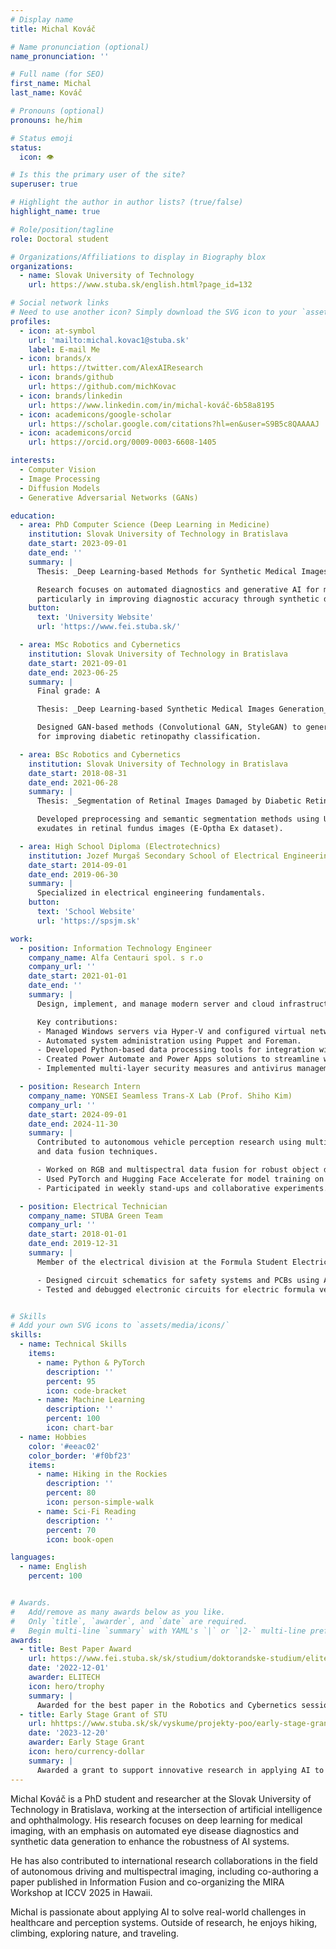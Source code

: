 ```yaml
---
# Display name
title: Michal Kováč

# Name pronunciation (optional)
name_pronunciation: ''

# Full name (for SEO)
first_name: Michal
last_name: Kováč

# Pronouns (optional)
pronouns: he/him

# Status emoji
status:
  icon: 👁

# Is this the primary user of the site?
superuser: true

# Highlight the author in author lists? (true/false)
highlight_name: true

# Role/position/tagline
role: Doctoral student

# Organizations/Affiliations to display in Biography blox
organizations:
  - name: Slovak University of Technology
    url: https://www.stuba.sk/english.html?page_id=132

# Social network links
# Need to use another icon? Simply download the SVG icon to your `assets/media/icons/` folder.
profiles:
  - icon: at-symbol
    url: 'mailto:michal.kovac1@stuba.sk'
    label: E-mail Me
  - icon: brands/x
    url: https://twitter.com/AlexAIResearch
  - icon: brands/github
    url: https://github.com/michKovac
  - icon: brands/linkedin
    url: https://www.linkedin.com/in/michal-kováč-6b58a8195
  - icon: academicons/google-scholar
    url: https://scholar.google.com/citations?hl=en&user=S9B5c8QAAAAJ
  - icon: academicons/orcid
    url: https://orcid.org/0009-0003-6608-1405

interests:
  - Computer Vision
  - Image Processing
  - Diffusion Models
  - Generative Adversarial Networks (GANs)

education:
  - area: PhD Computer Science (Deep Learning in Medicine)
    institution: Slovak University of Technology in Bratislava
    date_start: 2023-09-01
    date_end: ''
    summary: |
      Thesis: _Deep Learning-based Methods for Synthetic Medical Images Generation_

      Research focuses on automated diagnostics and generative AI for medical image synthesis, 
      particularly in improving diagnostic accuracy through synthetic data.
    button:
      text: 'University Website'
      url: 'https://www.fei.stuba.sk/'

  - area: MSc Robotics and Cybernetics
    institution: Slovak University of Technology in Bratislava
    date_start: 2021-09-01
    date_end: 2023-06-25
    summary: |
      Final grade: A

      Thesis: _Deep Learning-based Synthetic Medical Images Generation_

      Designed GAN-based methods (Convolutional GAN, StyleGAN) to generate synthetic retinal images 
      for improving diabetic retinopathy classification.

  - area: BSc Robotics and Cybernetics
    institution: Slovak University of Technology in Bratislava
    date_start: 2018-08-31
    date_end: 2021-06-28
    summary: |
      Thesis: _Segmentation of Retinal Images Damaged by Diabetic Retinopathy_

      Developed preprocessing and semantic segmentation methods using U-Net to detect 
      exudates in retinal fundus images (E-Optha Ex dataset).

  - area: High School Diploma (Electrotechnics)
    institution: Jozef Murgaš Secondary School of Electrical Engineering
    date_start: 2014-09-01
    date_end: 2019-06-30
    summary: |
      Specialized in electrical engineering fundamentals.
    button:
      text: 'School Website'
      url: 'https://spsjm.sk'

work:
  - position: Information Technology Engineer
    company_name: Alfa Centauri spol. s r.o
    company_url: ''
    date_start: 2021-01-01
    date_end: ''
    summary: |
      Design, implement, and manage modern server and cloud infrastructure with focus on automation and security.

      Key contributions:
      - Managed Windows servers via Hyper-V and configured virtual networks.
      - Automated system administration using Puppet and Foreman.
      - Developed Python-based data processing tools for integration with external systems.
      - Created Power Automate and Power Apps solutions to streamline workflows.
      - Implemented multi-layer security measures and antivirus management.

  - position: Research Intern
    company_name: YONSEI Seamless Trans-X Lab (Prof. Shiho Kim)
    company_url: ''
    date_start: 2024-09-01
    date_end: 2024-11-30
    summary: |
      Contributed to autonomous vehicle perception research using multispectral camera imaging 
      and data fusion techniques.

      - Worked on RGB and multispectral data fusion for robust object detection.
      - Used PyTorch and Hugging Face Accelerate for model training on GPU clusters.
      - Participated in weekly stand-ups and collaborative experiments.

  - position: Electrical Technician
    company_name: STUBA Green Team
    company_url: ''
    date_start: 2018-01-01
    date_end: 2019-12-31
    summary: |
      Member of the electrical division at the Formula Student Electric competition team.

      - Designed circuit schematics for safety systems and PCBs using Altium.
      - Tested and debugged electronic circuits for electric formula vehicles.


# Skills
# Add your own SVG icons to `assets/media/icons/`
skills:
  - name: Technical Skills
    items:
      - name: Python & PyTorch
        description: ''
        percent: 95
        icon: code-bracket
      - name: Machine Learning
        description: ''
        percent: 100
        icon: chart-bar
  - name: Hobbies
    color: '#eeac02'
    color_border: '#f0bf23'
    items:
      - name: Hiking in the Rockies
        description: ''
        percent: 80
        icon: person-simple-walk
      - name: Sci-Fi Reading
        description: ''
        percent: 70
        icon: book-open

languages:
  - name: English
    percent: 100


# Awards.
#   Add/remove as many awards below as you like.
#   Only `title`, `awarder`, and `date` are required.
#   Begin multi-line `summary` with YAML's `|` or `|2-` multi-line prefix and indent 2 spaces below.
awards:
  - title: Best Paper Award
    url: https://www.fei.stuba.sk/sk/studium/doktorandske-studium/elitech.html?page_id=3869
    date: '2022-12-01'
    awarder: ELITECH
    icon: hero/trophy
    summary: |
      Awarded for the best paper in the Robotics and Cybernetics session at the ELITECH conference.
  - title: Early Stage Grant of STU
    url: hhttps://www.stuba.sk/sk/vyskume/projekty-poo/early-stage-granty.html?page_id=16590
    date: '2023-12-20'
    awarder: Early Stage Grant
    icon: hero/currency-dollar
    summary: |
      Awarded a grant to support innovative research in applying AI to healthcare, focusing on improving diagnostic accuracy and patient outcomes through advanced machine learning techniques.
---
```


Michal Kováč is a PhD student and researcher at the Slovak University of Technology in Bratislava, working at the intersection of artificial intelligence and ophthalmology. His research focuses on deep learning for medical imaging, with an emphasis on automated eye disease diagnostics and synthetic data generation to enhance the robustness of AI systems.

He has also contributed to international research collaborations in the field of autonomous driving and multispectral imaging, including co-authoring a paper published in Information Fusion and co-organizing the MIRA Workshop at ICCV 2025 in Hawaii.

Michal is passionate about applying AI to solve real-world challenges in healthcare and perception systems. Outside of research, he enjoys hiking, climbing, exploring nature, and traveling.
